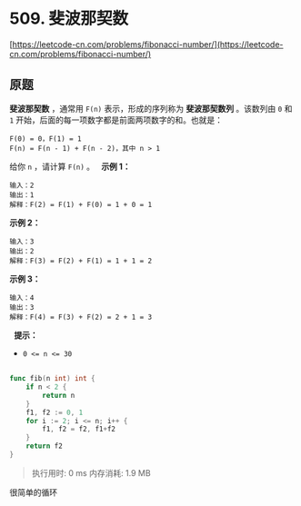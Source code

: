# 509. 斐波那契数
[https://leetcode-cn.com/problems/fibonacci-number/](https://leetcode-cn.com/problems/fibonacci-number/) 
## 原题
**斐波那契数** ，通常用 `F(n)` 表示，形成的序列称为 **斐波那契数列**  。该数列由 `0` 和 `1` 开始，后面的每一项数字都是前面两项数字的和。也就是：
```
F(0) = 0，F(1) = 1
F(n) = F(n - 1) + F(n - 2)，其中 n > 1
```
给你 `n` ，请计算 `F(n)` 。
 
**示例 1：** 
```
输入：2
输出：1
解释：F(2) = F(1) + F(0) = 1 + 0 = 1
```
**示例 2：** 
```
输入：3
输出：2
解释：F(3) = F(2) + F(1) = 1 + 1 = 2
```
**示例 3：** 
```
输入：4
输出：3
解释：F(4) = F(3) + F(2) = 2 + 1 = 3
```
 
**提示：** 
- `0 <= n <= 30`


## 
```go
func fib(n int) int {
	if n < 2 {
		return n
	}
	f1, f2 := 0, 1
	for i := 2; i <= n; i++ {
		f1, f2 = f2, f1+f2
	}
	return f2
}
```
>执行用时: 0 ms
内存消耗: 1.9 MB

很简单的循环
